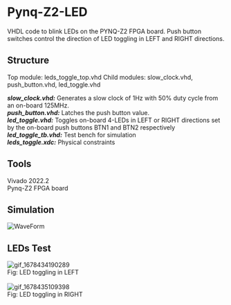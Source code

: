 # Pynq-Z2-LED
VHDL code to blink LEDs on the PYNQ-Z2 FPGA board. Push button switches control the direction of LED toggling in LEFT and RIGHT directions.

## Structure
Top module: leds_toggle_top.vhd
Child modules: slow_clock.vhd, push_button.vhd, led_toggle.vhd

<i><b>slow_clock.vhd:</b></i> Generates a slow clock of 1Hz with 50% duty cycle from an on-board 125MHz. 
<br />
<i><b>push_button.vhd:</b></i> Latches the push button value.
<br />
<i><b>led_toggle.vhd:</b></i> Toggles on-board 4-LEDs in LEFT or RIGHT directions set by the on-board push buttons BTN1 and BTN2 respectively
<br />
<i><b>led_toggle_tb.vhd:</b></i> Test bench for simulation
<br />
<i><b>leds_toggle.xdc:</b></i> Physical constraints
<br />

## Tools
Vivado 2022.2
<br />
Pynq-Z2 FPGA board

## Simulation
![WaveForm](https://user-images.githubusercontent.com/127403893/224462408-38ab37dd-d556-4b90-98b9-d5bd7e6befdc.JPG)

## LEDs Test
![gif_1678434190289](https://user-images.githubusercontent.com/127403893/224254519-bb5f76c4-de98-47c5-9464-0eb0dd9b3021.gif)
<br />
Fig: LED toggling in LEFT
<br />
<br />
![gif_1678435109398](https://user-images.githubusercontent.com/127403893/224257826-68b08684-5e0f-471a-a691-7ae5fafcc718.gif)
<br />
Fig: LED toggling in RIGHT
<br />
